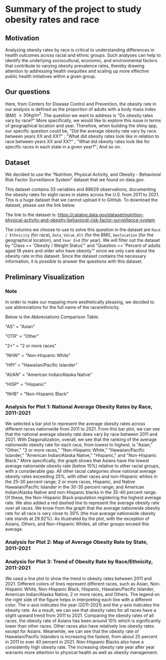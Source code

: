 # Summary of the project to study obesity rates and race

## Motivation
Analyzing obesity rates by race is critical to understanding differences in health outcomes across racial and ethnic groups. 
Such analyses can help to identify the underlying sociocultural, economic, and environmental factors that contribute to varying
obesity prevalence rates, thereby drawing attention to addressing health inequities and scaling up more effective public health
initiatives within a given group.

## Our questions
Here, from Centers for Disease Control and Prevention, the obesity rate in our analysis is defined as the proportion 
of adults with a body mass index (BMI) $\geq 30 kg/m^2$.
The question we want to address is "Do obesity rates vary by race?" More specifically, we would like to explore this issue 
in terms of geographical location and year. Therefore, when building the shiny app, our specific question could be, 
"Did the average obesity rate vary by race between years XX and XX?" ; 
"What did obesity rates look like in relation to race between years XX and XX?" ; 
"What did obesity rates look like for specific races in each state in a given year?"; And so on. 

## Dataset
We decided to use the “Nutrition, Physical Activity, and Obesity - Behavioral Risk Factor 
Surveillance System” dataset that we found on data.gov. 

This dataset contains 33 variables and 88629 observations, documenting the obesity rates for eight races in states across the U.S. from 2011 to 2021.
This is a huge dataset that we cannot upload it to GitHub. To download the dataset, please use the link below. 

The link to the dataset is: https://catalog.data.gov/dataset/nutrition-physical-activity-and-obesity-behavioral-risk-factor-surveillance-system

The columns we choose to use to solve this question in the dataset are `Race / Ethnicity`
(for race), `Data_Value_Alt` (for the BMI), `Geolocation` (for the geographical location), and `Year End` (for year). We will filter out
the dataset by "Class == 'Obesity / Weight Status'" and "Question == 'Percent of adults aged 18 years and older who have obesity'"
since we only care about the obesity rate in this dataset. Since the dataset contains the
necessary information, it is possible to answer the questions with this dataset. 

## Preliminary Visualization

### Note
In order to make our mapping more aesthetically pleasing, we decided to use abbreviations for the full name of the race/ethnicity.

Below is the Abbreviations Comparison Table:

"AS" = "Asian" 

"OTR" = "Other" 

"2+" = "2 or more races" 

"NHW" = "Non-Hispanic White"

"HPI" = "Hawaiian/Pacific Islander" 

"AI/AN" = "American Indian/Alaska Native" 

"HISP" = "Hispanic" 

"NHB" = "Non-Hispanic Black"



### Analysis for Plot 1: National Average Obesity Rates by Race, 2011-2021

We selected a bar plot to represent the average obesity rates across different races nationwide from 2011 to 2021. From this bar plot, we can see that the national average obesity rate does vary by race between 2011 and 2021. With Diagonalization, overall, we see that the ranking of the average nationwide obesity rate for each race, from lowest to highest, is "Asian," "Other," "2 or more races," "Non-Hispanic White," "Hawaiian/Pacific Islander," "American Indian/Alaska Native," "Hispanic," and "Non-Hispanic Black." More specifically, the graph shows that Asians have the lowest average nationwide obesity rate (below 15%) relative to other racial groups, with a considerable gap. All other racial categories show national average obesity rates exceeding 25%, with other races and non-Hispanic whites in the 25-30 percent range; 2 or more races, Hispanic, and Native Hawaiian/Pacific Islander in the 30-35 percent range; and American Indian/Alaska Native and non-Hispanic blacks in the 35-40 percent range. Of these, the Non-Hispanic Black population registering the highest average rate. We also added a red dashed line to represent the average obesity rate over all races. We know from the graph that the average nationwide obesity rate for all race is very close to 30% (the true average nationwide obesity rate stands at 29.92%). As illustrated by the plot, with the exception of Asians, Others, and Non-Hispanic Whites, all other groups exceed this average.

### Analysis for Plot 2: Map of Average Obesity Rate by State, 2011-2021

### Analysis for Plot 3: Trend of Obesity Rate by Race/Ethnicity, 2011-2021
We used a line plot to show the trend in obesity rates between 2011 and 2021. Different colors of lines represent different races, such as Asian, Non-Hispanic White, Non-Hispanic Black, Hispanic, Hawaiian/Pacific Islander, American Indian/Alaska Native, 2 or more races, and Others. The legend on the right side of the figure helps in interpreting each line with a different color. The x-axis indicates the year (2011-2021) and the y-axis indicates the obesity rate. 
As a result, we can see that obesity rates for all races have a slight upward trend from 2011 to 2021. Comparing the obesity rates of all races, the obesity rate of Asians has been around 10% which is significantly lower than other races. Other races also have relatively low obesity rates except for Asians. Meanwhile, we can see that the obesity rate of Hawaiian/Pacific Islanders is increasing the fastest, from about 25 percent in 2011 to over 40 percent in 2021. Non-Hispanic Blacks also have a consistently high obesity rate. The increasing obesity rate year after year warrants more attention to physical health as well as obesity management.

